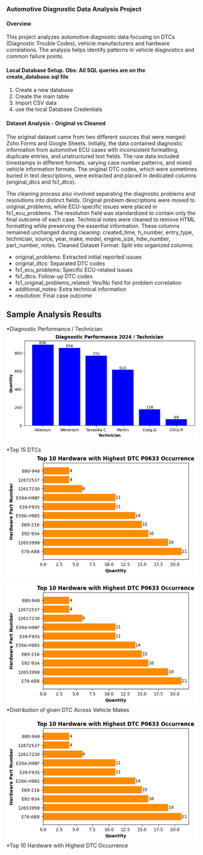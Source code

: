 ### Automotive Diagnostic Data Analysis Project
#### Overview
This project analyzes automotive diagnostic data focusing on DTCs (Diagnostic Trouble Codes), vehicle manufacturers and hardware correlations. The analysis helps identify patterns in vehicle diagnostics and common failure points.


#### Local Database Setup. Obs: All SQL queries are on the create_database.sql file
1. Create a new database
2. Create the main table
3. Import CSV data
4. use the local Database Credentials

#### Dataset Analysis - Original vs Cleaned
The original dataset came from two different sources that were merged: Zoho Forms and Google Sheets. Initially, the data contained diagnostic information from automotive ECU cases with inconsistent formatting, duplicate entries, and unstructured text fields. The raw data included timestamps in different formats, varying case number patterns, and mixed vehicle information formats. The original DTC codes, which were sometimes buried in text descriptions, were extracted and placed in dedicated columns (original_dtcs and fs1_dtcs).

The cleaning process also involved separating the diagnostic problems and resolutions into distinct fields. Original problem descriptions were moved to original_problems, while ECU-specific issues were placed in fs1_ecu_problems. The resolution field was standardized to contain only the final outcome of each case. Technical notes were cleaned to remove HTML formatting while preserving the essential information. These columns remained unchanged during cleaning: created_time, h_number, entry_type, technician, source, year, make, model, engine_size, hdw_number, part_number, notes. Cleaned Dataset Format: 
Split into organized columns:
- original_problems: Extracted initial reported issues
- original_dtcs: Separated DTC codes
- fs1_ecu_problems: Specific ECU-related issues
- fs1_dtcs: Follow-up DTC codes
- fs1_original_problems_related: Yes/No field for problem correlation
- additional_notes: Extra technical information
- resolution: Final case outcome

## Sample Analysis Results
*Diagnostic Performance / Technician
![Tech performance](https://github.com/weversonbarbieri/automotive_diagnostic_data_analysis/blob/b0bc0a508f6b1877b07cb523dc0775d57a6a6d40/images/diag_performance_tech_24.png)

*Top 15 DTCs
![Top DTCs Occrences](https://github.com/weversonbarbieri/automotive_diagnostic_data_analysis/blob/b0bc0a508f6b1877b07cb523dc0775d57a6a6d40/images/p0633_top_10_hdw_pn_occerence.png)


![Distribution from a given DTC accross Vehicle's Manufacturers](images\p0633_top_10_hdw_pn_occerence.png)
*Distribution of given DTC Across Vehicle Makes

![Top 10 Hardware Part Numbers Ocurrence from a give DTC](images\p0633_top_10_hdw_pn_occerence.png)
*Top 10 Hardware with Highest DTC Occurrence
